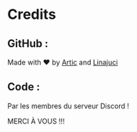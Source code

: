 # Credits

## GitHub :

Made with :heart: by [Artic](https://discord.com/users/855783629047988274) and [Linajuci](https://discord.com/users/635850922475651073)

## Code :

Par les membres du serveur Discord !

MERCI À VOUS !!!
